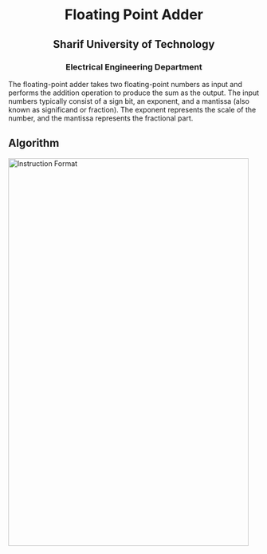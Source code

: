 <h1 align='center'> Floating Point Adder </h1>

<h2 align='center'> Sharif University of Technology </h2>

<h3 align='center'> Electrical Engineering Department </h3>

The floating-point adder takes two floating-point numbers as input and performs the addition operation to produce the sum as the output. The input numbers typically consist of a sign bit, an exponent, and a mantissa (also known as significand or fraction). The exponent represents the scale of the number, and the mantissa represents the fractional part.


## Algorithm
<img src="https://github.com/AmirHosseinYari2002/Floating_Point_Adder/assets/83869239/bd1b0d9a-d5fb-4722-a6ce-86948dde069f" width="482" height="777" alt="Instruction Format">

